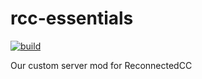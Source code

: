 # rcc-essentials
[![build](https://github.com/ReconnectedCC/rcc-essentials/actions/workflows/build.yml/badge.svg)](https://github.com/ReconnectedCC/rcc-server/actions/workflows/build.yml)

Our custom server mod for ReconnectedCC
